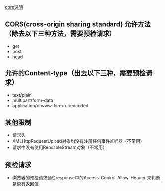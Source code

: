 [cors说明](https://fetch.spec.whatwg.org/#http-cors-protocol)
## CORS(cross-origin sharing standard) 允许方法（除去以下三种方法，需要预检请求）
* get
* post
* head

## 允许的Content-type（出去以下三种，需要预检请求）
* text/plain
* multipart/form-data
* application/x-www-form-uriencoded

## 其他限制
* 请求头
* XMLHttpRequestUpload对象均没有注册任何事件监听器（不常用）
* 请求中没有使用ReadableStream对象（不常用）

## 预检请求
* 浏览器的预检请求通过response中的Access-Control-Allow-Header 来判断是否有返回值